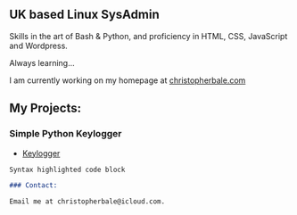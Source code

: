 ## UK based Linux SysAdmin

Skills in the art of Bash & Python, and proficiency in HTML, CSS, JavaScript and Wordpress. 

Always learning...

I am currently working on my homepage at [christopherbale.com](http://www.christopherbale.com) 

## My Projects: 

### Simple Python Keylogger

- [Keylogger](https://github.com/donbale/Keylogger)

```markdown
Syntax highlighted code block

### Contact:

Email me at christopherbale@icloud.com.
